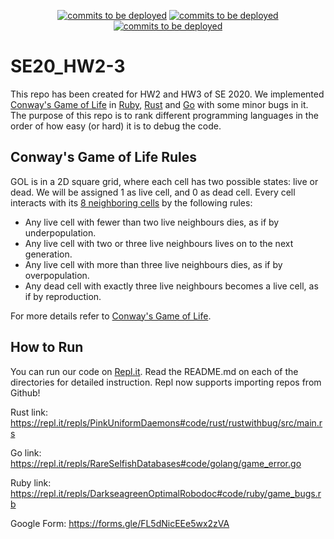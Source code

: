<p align="center">
  <a href="https://zenodo.org/badge/latestdoi/289756633">
        <img src="https://zenodo.org/badge/289756633.svg"
            alt="commits to be deployed"></a>
  <a href="https://travis-ci.org/github/pranav2595/SE20_HW2-3">
        <img src="https://travis-ci.org/pranav2595/SE20_HW2-3.svg?branch=master"
            alt="commits to be deployed"></a>
  <a href="https://repl.it/github/pranav2595/SE20_HW2-3">
        <img src="https://repl.it/badge/github/pranav2595/SE20_HW2-3"
            alt="commits to be deployed"></a>
  </p>

# SE20_HW2-3

This repo has been created for HW2 and HW3 of SE 2020. We implemented [Conway's Game of Life](https://en.wikipedia.org/wiki/Conway%27s_Game_of_Life) in [Ruby](https://www.ruby-lang.org/en/), [Rust](https://www.rust-lang.org) and [Go](https://golang.org) with some minor bugs in it. The purpose of this repo is to rank different programming languages in the order of how easy (or hard) it is to debug the code. 

 

## Conway's Game of Life Rules
GOL is in a 2D square grid, where each cell has two possible states: live or dead. We will be assigned 1 as live cell, and 0 as dead cell. Every cell interacts with its [8 neighboring cells](https://en.wikipedia.org/wiki/Moore_neighborhood) by the following rules: 
- Any live cell with fewer than two live neighbours dies, as if by underpopulation.
- Any live cell with two or three live neighbours lives on to the next generation.
- Any live cell with more than three live neighbours dies, as if by overpopulation.
- Any dead cell with exactly three live neighbours becomes a live cell, as if by reproduction.

For more details refer to [Conway's Game of Life](https://en.wikipedia.org/wiki/Conway%27s_Game_of_Life).

## How to Run
You can run our code on [Repl.it](https://repl.it/github/pranav2595/SE20_HW2-3). Read the README.md on each of the directories for detailed instruction. Repl now supports importing repos from Github! 


Rust link: https://repl.it/repls/PinkUniformDaemons#code/rust/rustwithbug/src/main.rs

Go link: https://repl.it/repls/RareSelfishDatabases#code/golang/game_error.go

Ruby link: https://repl.it/repls/DarkseagreenOptimalRobodoc#code/ruby/game_bugs.rb

Google Form: https://forms.gle/FL5dNicEEe5wx2zVA 
